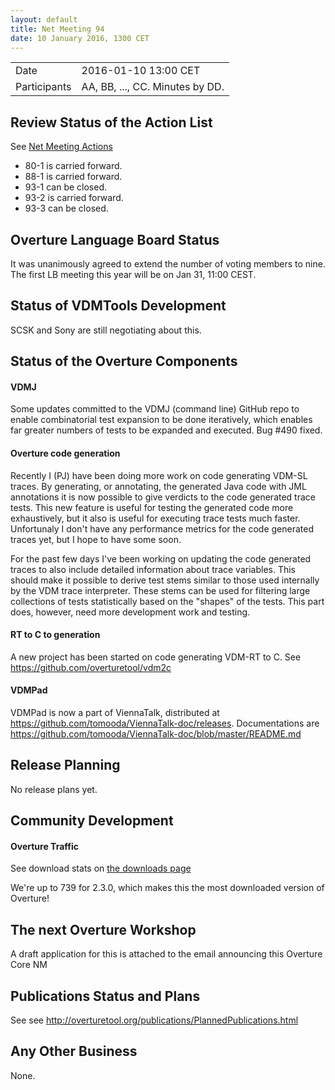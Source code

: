 ```yaml
---
layout: default
title: Net Meeting 94
date: 10 January 2016, 1300 CET
---
```


<script src="http://code.jquery.com/jquery-1.11.1.min.js">
</script>
<script src="/javascripts/edit.js"></script>
<script>setEditButonNm();</script>

|||
|---|---|
| Date | 2016-01-10 13:00 CET |
| Participants | AA, BB, ..., CC.  Minutes by DD. |


## Review Status of the Action List

See [Net Meeting Actions](https://github.com/overturetool/overturetool.github.io/issues?q=is%3Aopen+is%3Aissue+label%3A%22action+net-meeting%22)

* 80-1 is carried forward.
* 88-1 is carried forward.
* 93-1 can be closed.
* 93-2 is carried forward.
* 93-3 can be closed.



## Overture Language Board Status

It was unanimously agreed to extend the number of voting members to nine. The first LB meeting this year will be on Jan 31, 11:00 CEST.


## Status of VDMTools Development


SCSK and Sony are still negotiating about this.


##  Status of the Overture Components

#### VDMJ

Some updates committed to the VDMJ (command line) GitHub repo to enable combinatorial test expansion to be done iteratively, which enables far greater numbers of tests to be expanded and executed. Bug #490 fixed.

#### Overture code generation

Recently I (PJ) have been doing more work on code generating VDM-SL traces. By generating, or annotating, the generated Java code with JML annotations it is now possible to give verdicts to the code generated trace tests. This new feature is useful for testing the generated code more exhaustively, but it also is useful for executing trace tests much faster. Unfortunaly I don't have any performance metrics for the code generated traces yet, but I hope to have some soon.

For the past few days I've been working on updating the code generated traces to also include detailed information about trace variables. This should make it possible to derive test stems similar to those used internally by the VDM trace interpreter. These stems can be used for filtering large collections of tests statistically based on the "shapes" of the tests. This part does, however, need more development work and testing.

#### RT to C to generation

A new project has been started on code generating VDM-RT to C. See https://github.com/overturetool/vdm2c  

#### VDMPad

VDMPad is now a part of ViennaTalk, distributed at https://github.com/tomooda/ViennaTalk-doc/releases.
Documentations are https://github.com/tomooda/ViennaTalk-doc/blob/master/README.md

##  Release Planning

No release plans yet.

##  Community Development

#### Overture Traffic

See download stats on [the downloads page](http://overturetool.org/download/)

We're up to 739 for 2.3.0, which makes this the most downloaded version of Overture!


##  The next Overture Workshop

A draft application for this is attached to the email announcing this Overture Core NM

##  Publications Status and Plans

See see http://overturetool.org/publications/PlannedPublications.html 


##  Any Other Business

None.

<div id="edit_page_div"></div>
